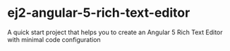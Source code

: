 # ej2-angular-5-rich-text-editor
A quick start project that helps you to create an Angular 5 Rich Text Editor with minimal code configuration
